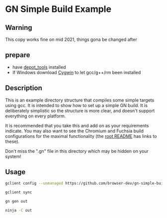 # GN Simple Build Example

## Warning

This copy works fine on mid 2021, things gona be changed after

## prepare

+ have [depot_tools](https://www.chromium.org/developers/how-tos/get-the-code) installed
+ If Windows download [Cygwin](http://cygwin.com/install.html) to let gcc/g++/rm been installed

## Description
This is an example directory structure that compiles some simple targets using
gcc. It is intended to show how to set up a simple GN build. It is deliberately
simplistic so the structure is more clear, and doesn't support everything on
every platform.

It is recommended that you take this and add on as your requirements indicate.
You may also want to see the Chromium and Fuchsia build configurations for the
maximal functionality (the [root README](../../README.md) has links to these).

Don't miss the ".gn" file in this directory which may be hidden on your system!

## Usage

```bash
gclient config --unmanaged https://github.com/browser-dev/gn-simple-build.git --name=src
```
```bash
gclient sync
```
```bash
gn gen out
```
```bash
ninja -C out
```
